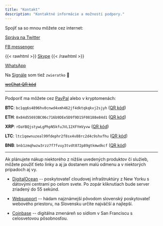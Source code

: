 ```yaml
---
title: "Kontakt"
description: "Kontaktné informácie a možnosti podpory."
---
```


Spojiť sa so mnou môžete cez internet:

[Správa na Twitter](https://twitter.com/zwieratko)

[FB messenger](https://m.me/zwieratko)

{{< rawhtml >}}
<a href="skype:zwieratko?chat">Skype</a>
{{< /rawhtml >}}

[WhatsApp](https://api.whatsapp.com/send?phone=421949246818)

Na [Signále](https://signal.org/install/) som tiež `zwieratko` 🖖

~~[weChat QR kód](/kontakt/wechat-200px.jpg)~~

---

Podporiť ma môžete cez [PayPal](https://paypal.me/zwieratko) alebo v kryptomenách:

**BTC**: `bc1qq6s4896hv0cnwd4xmh462jf4dktqkqkvj2sjyh` ([QR kód](/kontakt/BTC.png "Bitcoin QR kód"))

**ETH**: `0x84d55693BC06c716b9DEe5D9f9D15F08188e84d1` ([QR kód](/kontakt/ETC.png "Ethereum QR kód"))

**XRP**: `rDaYBQjstywLgPhpN5kfuJVL12XFYmVyvw` ([QR kód](/kontakt/XRP.png "Ripple QR kód"))

**LTC**: `ltc1qewnuzeal99fdephr2f8sx4v88rc2d4c9shxfhu` ([QR kód](/kontakt/LTC.png "Litecoin QR kód"))

**BNB**: `bnb1zmqhwzw3rzz7f7fvuy3tvdt072p89gtkmwdkcf` ([QR kód](/kontakt/BNB.png "Binance QR kód"))

---

Ak plánujete nákup niektorého z nižšie uvedených produktov či služieb, môžete použiť tieto linky a aj ja dostanem malú odmenu a v niektorých prípadoch aj vy.

- [DigitalOcean](https://m.do.co/c/b4aac5513479) -- poskytovateľ cloudovej infraštruktúry z New Yorku s dátovými centrami po celom svete. Po zopár kliknutiach bude server zriadený do 55 sekúnd.

- [Websupport](https://www.websupport.sk/?ref=NDIsGFM4) -- hádam najznámejší pôvodom slovenský poskytovateľ webového priestoru, na Slovensku určite najväčší a najlepší.

- [Coinbase](https://www.coinbase.com/join/nirc_e) -- digitálna zmenáreň so sídlom v San Franciscu s celosvetovou pôsobnosťou.
